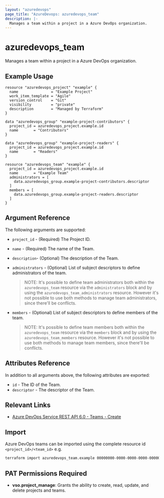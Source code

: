 ```yaml
---
layout: "azuredevops"
page_title: "AzureDevops: azuredevops_team"
description: |-
  Manages a team within a project in a Azure DevOps organization.
---
```


# azuredevops_team

Manages a team within a project in a Azure DevOps organization.

## Example Usage

```hcl
resource "azuredevops_project" "example" {
  name               = "Example Project"
  work_item_template = "Agile"
  version_control    = "Git"
  visibility         = "private"
  description        = "Managed by Terraform"
}

data "azuredevops_group" "example-project-contributors" {
  project_id = azuredevops_project.example.id
  name       = "Contributors"
}

data "azuredevops_group" "example-project-readers" {
  project_id = azuredevops_project.example.id
  name       = "Readers"
}

resource "azuredevops_team" "example" {
  project_id = azuredevops_project.example.id
  name       = "Example Team"
  administrators = [
    data.azuredevops_group.example-project-contributors.descriptor
  ]
  members = [
    data.azuredevops_group.example-project-readers.descriptor
  ]
}
```

## Argument Reference

The following arguments are supported:

- `project_id` - (Required) The Project ID.
- `name` - (Required) The name of the Team.
- `description`- (Optional) The description of the Team.
- `administrators` - (Optional) List of subject descriptors to define administrators of the team.

  > NOTE: It's possible to define team administrators both within the
  > `azuredevops_team` resource via the `administrators` block and by using the
  > `azuredevops_team_administrators` resource. However it's not possible to use
  > both methods to manage team administrators, since there'll be conflicts.

- `members` - (Optional) List of subject descriptors to define members of the team.

  > NOTE: It's possible to define team members both within the
  > `azuredevops_team` resource via the `members` block and by using the
  > `azuredevops_team_members` resource. However it's not possible to use
  > both methods to manage team members, since there'll be conflicts.

## Attributes Reference

In addition to all arguments above, the following attributes are exported:

- `id` - The ID of the Team.
- `descriptor` - The descriptor of the Team.

## Relevant Links

- [Azure DevOps Service REST API 6.0 - Teams - Create](https://docs.microsoft.com/en-us/rest/api/azure/devops/core/teams/create?view=azure-devops-rest-6.0)

## Import

Azure DevOps teams can be imported using the complete resource id `<project_id>/<team_id>` e.g.

```sh
terraform import azuredevops_team.example 00000000-0000-0000-0000-000000000000/00000000-0000-0000-0000-000000000000
```

## PAT Permissions Required

- **vso.project_manage**:	Grants the ability to create, read, update, and delete projects and teams. 
